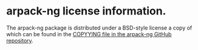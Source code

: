 # arpack-ng license information.

The arpack-ng package is distributed under a BSD-style license
a copy of which can be found in the
[COPYYING file in the arpack-ng GitHub repository](https://github.com/opencollab/arpack-ng/blob/master/COPYING).
